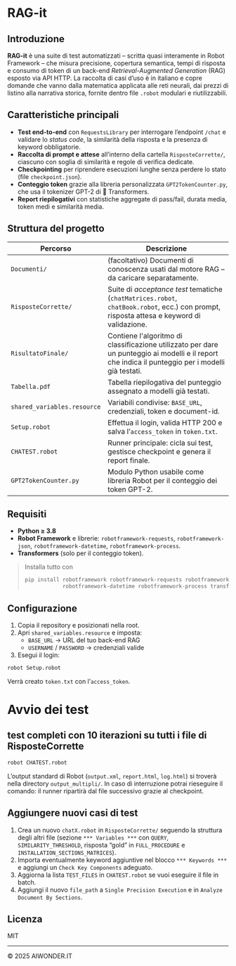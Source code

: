 # RAG-it

## Introduzione  
**RAG-it** è una suite di test automatizzati – scritta quasi interamente in Robot Framework – che misura precisione, copertura semantica, tempi di risposta e consumo di token di un back-end _Retrieval-Augmented Generation_ (RAG) esposto via API HTTP. La raccolta di casi d’uso è in italiano e copre domande che vanno dalla matematica applicata alle reti neurali, dai prezzi di listino alla narrativa storica, fornite dentro file `.robot` modulari e riutilizzabili.<!-- :contentReference[oaicite:0]{index=0} -->

## Caratteristiche principali  

* **Test end-to-end** con `RequestsLibrary` per interrogare l’endpoint `/chat` e validare lo _status code_, la similarità della risposta e la presenza di keyword obbligatorie.<!-- :contentReference[oaicite:1]{index=1} -->
* **Raccolta di prompt e attese** all’interno della cartella `RisposteCorrette/`, ciascuno con soglia di similarità e regole di verifica dedicate.<!-- :contentReference[oaicite:2]{index=2} -->
* **Checkpointing** per riprendere esecuzioni lunghe senza perdere lo stato (file `checkpoint.json`).<!-- :contentReference[oaicite:3]{index=3} -->
* **Conteggio token** grazie alla libreria personalizzata `GPT2TokenCounter.py`, che usa il tokenizer GPT-2 di 🤗 Transformers.<!-- :contentReference[oaicite:4]{index=4} -->
* **Report riepilogativi** con statistiche aggregate di pass/fail, durata media, token medi e similarità media.<!-- :contentReference[oaicite:5]{index=5} -->

## Struttura del progetto  

| Percorso | Descrizione |
|----------|-------------|
| `Documenti/` | (facoltativo) Documenti di conoscenza usati dal motore RAG – da caricare separatamente. |
| `RisposteCorrette/` | Suite di _acceptance test_ tematiche (`chatMatrices.robot`, `chatBook.robot`, ecc.) con prompt, risposta attesa e keyword di validazione.<!-- :contentReference[oaicite:6]{index=6} --> |
| `RisultatoFinale/` | Contiene l'algoritmo di classificazione utilizzato per dare un punteggio ai modelli e il report che indica il punteggio per i modelli già testati.|
| `Tabella.pdf` | Tabella riepilogativa del punteggio assegnato a modelli già testati.|
| `shared_variables.resource` | Variabili condivise: `BASE_URL`, credenziali, token e document-id.<!-- :contentReference[oaicite:7]{index=7} --> |
| `Setup.robot` | Effettua il login, valida HTTP 200 e salva l’`access_token` in `token.txt`.<!-- :contentReference[oaicite:8]{index=8} --> |
| `CHATEST.robot` | Runner principale: cicla sui test, gestisce checkpoint e genera il report finale.<!-- :contentReference[oaicite:9]{index=9} --> |
| `GPT2TokenCounter.py` | Modulo Python usabile come libreria Robot per il conteggio dei token GPT-2.<!-- :contentReference[oaicite:10]{index=10} --> |

## Requisiti  

* **Python ≥ 3.8**  
* **Robot Framework** e librerie: `robotframework-requests`, `robotframework-json`, `robotframework-datetime`, `robotframework-process`.<!-- :contentReference[oaicite:11]{index=11} -->  
* **Transformers** (solo per il conteggio token).<!-- :contentReference[oaicite:12]{index=12} -->

> Installa tutto con  
> ```bash
> pip install robotframework robotframework-requests robotframework-json \
>             robotframework-datetime robotframework-process transformers
> ```

## Configurazione  

1. Copia il repository e posizionati nella root.  
2. Apri `shared_variables.resource` e imposta:  
   * `BASE_URL` → URL del tuo back-end RAG  
   * `USERNAME` / `PASSWORD` → credenziali valide  
3. Esegui il login:  
```bash
robot Setup.robot
```

Verrà creato `token.txt` con l’`access_token`.

# Avvio dei test

## test completi con 10 iterazioni su tutti i file di RisposteCorrette
```bash
robot CHATEST.robot
```

L’output standard di Robot (`output.xml`, `report.html`, `log.html`) si troverà nella directory `output_multipli/`. In caso di interruzione potrai rieseguire il comando: il runner ripartirà dal file successivo grazie al checkpoint.

## Aggiungere nuovi casi di test

1. Crea un nuovo `chatX.robot` in `RisposteCorrette/` seguendo la struttura degli altri file (sezione `*** Variables ***` con `QUERY`, `SIMILARITY_THRESHOLD`, risposta “gold” in `FULL_PROCEDURE` e `INSTALLATION_SECTIONS_MATRICES`).
2. Importa eventualmente keyword aggiuntive nel blocco `*** Keywords ***` e aggiungi un `Check Key Components` adeguato.
3. Aggiorna la lista `TEST_FILES` in `CHATEST.robot` se vuoi eseguire il file in batch.
4. Aggiungi il nuovo `file_path` a `Single Precision Execution` e in `Analyze Document By Sections`.


## Licenza

MIT

---

© 2025 AIWONDER.IT
